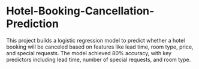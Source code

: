 # Hotel-Booking-Cancellation-Prediction
This project builds a logistic regression model to predict whether a hotel booking will be canceled based on features like lead time, room type, price, and special requests. The model achieved 80% accuracy, with key predictors including lead time, number of special requests, and room type. 
